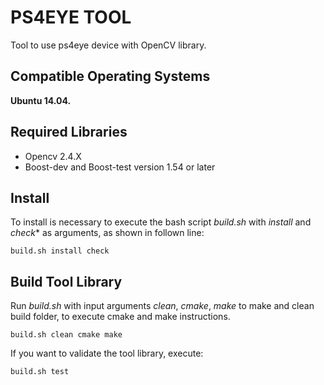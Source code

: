 # PS4EYE TOOL

Tool to use ps4eye device with OpenCV library.

## Compatible Operating Systems
**Ubuntu 14.04.**


## Required Libraries
* Opencv 2.4.X
* Boost-dev and Boost-test version 1.54 or later

## Install 
To install is necessary to execute the bash script *build.sh* with  *install* and *check** as arguments, as shown in follown line:

`build.sh install check`

## Build Tool Library

Run *build.sh* with input arguments *clean*, *cmake*, *make* to make and clean build folder, to execute cmake and make instructions. 

`build.sh clean cmake make`

If you want to validate the tool library, execute:

`build.sh test`
